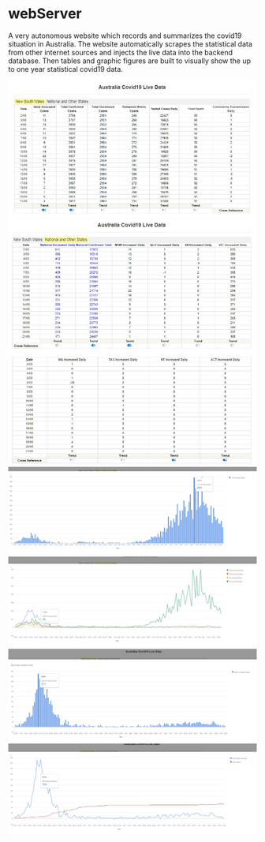# webServer
A very autonomous website which records and summarizes the covid19 situation in Australia. 
The website automatically scrapes the statistical data from other internet sources and injects the live data into the backend database. Then tables and graphic figures are built to visually show the up to one year statistical covid19 data.

![Alt text](https://github.com/mzzhmh/webServer/blob/master/pic/1.JPG)
![Alt text](https://github.com/mzzhmh/webServer/blob/master/pic/2.JPG)
![Alt text](https://github.com/mzzhmh/webServer/blob/master/pic/5.JPG)
![Alt text](https://github.com/mzzhmh/webServer/blob/master/pic/6.JPG)
![Alt text](https://github.com/mzzhmh/webServer/blob/master/pic/3.JPG)
![Alt text](https://github.com/mzzhmh/webServer/blob/master/pic/4.JPG)
